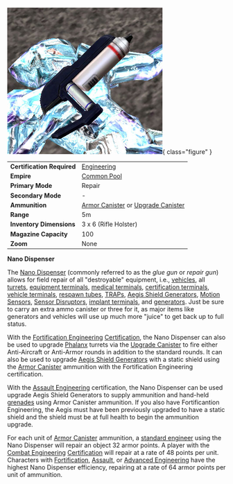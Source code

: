![](../images/Nano_dispenser.jpg){ class="figure" }

|                            |                                                                                                  |
| -------------------------- | ------------------------------------------------------------------------------------------------ |
| **Certification Required** | [Engineering](../certifications/Engineering.md)                                                  |
| **Empire**                 | [Common Pool](../terminology/Common_Pool.md)                                                     |
| **Primary Mode**           | Repair                                                                                           |
| **Secondary Mode**         | \-                                                                                               |
| **Ammunition**             | [Armor Canister](../items/Armor_Canister.md) or [Upgrade Canister](../items/Upgrade_Canister.md) |
| **Range**                  | 5m                                                                                               |
| **Inventory Dimensions**   | 3 x 6 (Rifle Holster)                                                                            |
| **Magazine Capacity**      | 100                                                                                              |
| **Zoom**                   | None                                                                                             |

**Nano Dispenser**

The [Nano Dispenser](Nano_Dispenser.md) (commonly referred to as the _glue gun_
or _repair gun_) allows for field repair of all "destroyable" equipment, i.e.,
[vehicles](../vehicles/index.md), all [turrets](../terminology/Turret.md),
[equipment terminals](../items/Equipment_Terminal.md),
[medical terminals](../items/Medical_Terminal.md),
[certification terminals](../items/Certification_Terminal.md),
[vehicle terminals](../locations/Vehicle_Terminal.md),
[respawn tubes](../items/Respawn_Tube.md),
[TRAPs](Tactical_Resonance_Area_Protection.md),
[Aegis Shield Generators](Aegis_Shield_Generator.md),
[Motion Sensors](Adaptive_Construction_Engine.md#motion-sensor-alarm),
[Sensor Disruptors](../items/Sensor_Disruptor.md),
[implant terminals](../items/Implant_Terminal.md), and
[generators](../items/Generator.md). Just be sure to carry an extra ammo
canister or three for it, as major items like generators and vehicles will use
up much more "juice" to get back up to full status.

With the
[Fortification Engineering](../certifications/Fortification_Engineering.md)
[Certification](../certifications/Certification.md), the Nano Dispenser can also
be used to upgrade [Phalanx](../items/Phalanx.md) turrets via the
[Upgrade Canister](../items/Upgrade_Canister.md) to fire either Anti-Aircraft or
Anti-Armor rounds in addition to the standard rounds. It can also be used to
upgrade [Aegis Shield Generators](Aegis_Shield_Generator.md) with a static
shield using the [Armor Canister](../items/Armor_Canister.md) ammunition with
the Fortification Engineering certification.

With the [Assault Engineering](../certifications/Assault_Engineering.md)
certification, the Nano Dispenser can be used upgrade Aegis Shield Generators to
supply ammunition and hand-held [grenades](../items/Grenade.md) using Armor
Canister ammunition. If you also have Fortificantion Engineering, the Aegis must
have been previously upgraded to have a static shield and the shield must be at
full health to begin the ammunition upgrade.

For each unit of [Armor Canister](../items/Armor_Canister.md) ammunition, a
[standard engineer](../certifications/Engineering.md) using the Nano Dispenser
will repair an object 32 armor points. A player with the
[Combat Engineering](../certifications/Combat_Engineering.md)
[Certification](../certifications/Certification.md) will repair at a rate of 48
points per unit. Characters with
[Fortification](../certifications/Fortification_Engineering.md),
[Assault](../certifications/Assault_Engineering.md), or
[Advanced Engineering](../certifications/Advanced_Engineering.md) have the
highest Nano Dispenser efficiency, repairing at a rate of 64 armor points per
unit of ammunition.
